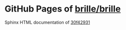 GitHub Pages of [brille/brille](https://github.com/brille/brille.git)
======================================
Sphinx HTML documentation of [30f42931](https://github.com/brille/brille/tree/30f42931f4cf307a78d625b0592a2b455c6adc34)
